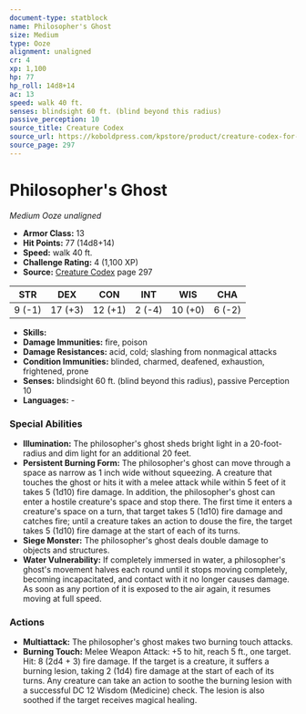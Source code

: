 ```yaml
---
document-type: statblock
name: Philosopher's Ghost
size: Medium
type: Ooze
alignment: unaligned
cr: 4
xp: 1,100
hp: 77
hp_roll: 14d8+14
ac: 13
speed: walk 40 ft.
senses: blindsight 60 ft. (blind beyond this radius) 
passive_perception: 10
source_title: Creature Codex
source_url: https://koboldpress.com/kpstore/product/creature-codex-for-5th-edition-dnd
source_page: 297
---
```


# Philosopher's Ghost

*Medium* *Ooze* *unaligned*

- **Armor Class:** 13
- **Hit Points:** 77 (14d8+14)
- **Speed:** walk 40 ft.
- **Challenge Rating:** 4 (1,100 XP)
- **Source:** [Creature Codex](https://koboldpress.com/kpstore/product/creature-codex-for-5th-edition-dnd) page 297

| STR | DEX | CON | INT | WIS | CHA |
| --- | --- | --- | --- | --- | --- |
| 9 (-1) | 17 (+3) | 12 (+1) | 2 (-4) | 10 (+0) | 6 (-2) |

- **Skills:** 
- **Damage Immunities:** fire, poison
- **Damage Resistances:** acid, cold; slashing from nonmagical attacks
- **Condition Immunities:** blinded, charmed, deafened, exhaustion, frightened, prone
- **Senses:** blindsight 60 ft. (blind beyond this radius), passive Perception 10
- **Languages:** -

### Special Abilities

- **Illumination:** The philosopher's ghost sheds bright light in a 20-foot-radius and dim light for an additional 20 feet.
- **Persistent Burning Form:** The philosopher's ghost can move through a space as narrow as 1 inch wide without squeezing. A creature that touches the ghost or hits it with a melee attack while within 5 feet of it takes 5 (1d10) fire damage. In addition, the philosopher's ghost can enter a hostile creature's space and stop there. The first time it enters a creature's space on a turn, that target takes 5 (1d10) fire damage and catches fire; until a creature takes an action to douse the fire, the target takes 5 (1d10) fire damage at the start of each of its turns.
- **Siege Monster:** The philosopher's ghost deals double damage to objects and structures.
- **Water Vulnerability:** If completely immersed in water, a philosopher's ghost's movement halves each round until it stops moving completely, becoming incapacitated, and contact with it no longer causes damage. As soon as any portion of it is exposed to the air again, it resumes moving at full speed.

### Actions

- **Multiattack:** The philosopher's ghost makes two burning touch attacks.
- **Burning Touch:** Melee Weapon Attack: +5 to hit, reach 5 ft., one target. Hit: 8 (2d4 + 3) fire damage. If the target is a creature, it suffers a burning lesion, taking 2 (1d4) fire damage at the start of each of its turns. Any creature can take an action to soothe the burning lesion with a successful DC 12 Wisdom (Medicine) check. The lesion is also soothed if the target receives magical healing.
